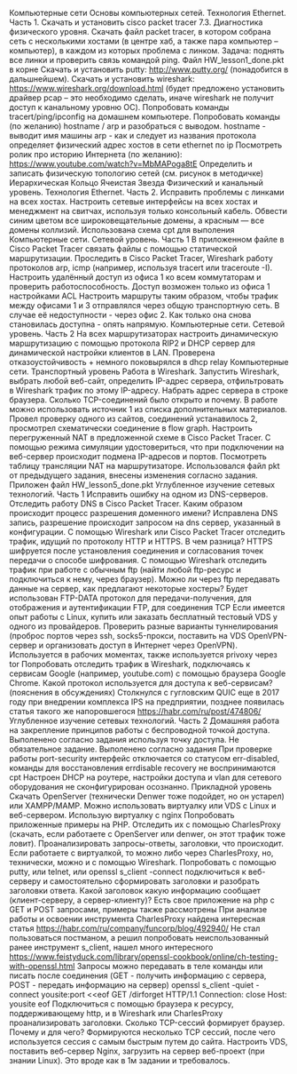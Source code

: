 Компьютерные сети
Основы компьютерных сетей. Технология Ethernet. Часть 1.
 Скачать и установить cisco packet tracer 7.3.
 Диагностика физического уровня. Скачать файл packet tracer, в котором собрана сеть с несколькими хостами (в центре хаб, а также пара компьютер – компьютер), в каждом из которых проблема с линком. Задача: поднять все линки и проверить связь командой ping. Файл HW_lesson1_done.pkt в корне
 Скачать и установить putty: http://www.putty.org/ (понадобится в дальшнейшем).
 Скачать и установить wireshark: https://www.wireshark.org/download.html (будет предложено установить драйвер pcap – это необходимо сделать, иначе wireshark не получит доступ к канальному уровню ОС).
 Попробовать команды tracert/ping/ipconfig на домашнем компьютере.
 Попробовать команды (по желанию) hostname / arp и разобраться с выводом.
hostname - выводит имя машины
arp - как и следует из названия протокола определяет физический адрес хостов в сети ethernet по ip
 Посмотреть ролик про историю Интернета (по желанию): https://www.youtube.com/watch?v=MbMAPoga8tE
 Определить и записать физическую топологию сетей (см. рисунок в методичке)
Иерархическая
Кольцо
Ячеистая
Звезда
Физический и канальный уровень. Технология Ethernet. Часть 2.
 Исправить проблемы с линками на всех хостах.
 Настроить сетевые интерфейсы на всех хостах и менеджмент на свитчах, используя только консольный кабель.
 Обвести синим цветом все широковещательные домены, а красным — все домены коллизий.
Использована схема cpt для выполения
Компьютерные сети. Сетевой уровень. Часть 1
 В приложенном файле в Cisco Packet Tracer связать файлы с помощью статической маршрутизации.
 Проследить в Cisco Packet Tracer, Wireshark работу протоколов arp, icmp (например, используя tracert или traceroute -I).
 Настроить удалённый доступ из офиса 1 ко всем коммутаторам и проверить работоспособность.
Доступ возможен только из офиса 1 настройками ACL
 Настроить маршруты таким образом, чтобы трафик между офисами 1 и 3 отправлялся через общую транспортную сеть. В случае её недоступности - через офис 2. Как только она снова становилась доступна - опять напрямую.
Компьютерные сети. Сетевой уровень. Часть 2
 На всех маршрутизаторах настроить динамическую маршрутизацию с помощью протокола RIP2 и DHCP сервер для динамической настройки клиентов в LAN.
Проверена отказоустойчивость + немного поковырялся в dhcp relay
Компьютерные сети. Транспортный уровень
 Работа в Wireshark. Запустить Wireshark, выбрать любой веб-сайт, определить IP-адрес сервера, отфильтровать в Wireshark трафик по этому IP-адресу. Набрать адрес сервера в строке браузера. Сколько TCP-соединений было открыто и почему. В работе можно использовать источник 1 из списка дополнительных материалов.
Провел проверку одного из сайтов, соединений устанавилось 2, просмотрел схематически соединение в flow graph.
 Настроить перегруженный NAT в предложенной схеме в Cisco Packet Tracer. С помощью режима симуляции удостовериться, что при подключении на веб-сервер происходит подмена IP-адресов и портов. Посмотреть таблицу трансляции NAT на маршрутизаторе.
Использовался файл pkt от предыдущего задания, внесены изменения согласно задания. Приложен файл HW_lesson5_done.pkt
Углубленное изучение сетевых технологий. Часть 1
 Исправить ошибку на одном из DNS-серверов. Отследить работу DNS в Cisco Packet Tracer. Каким образом происходит процесс разрешения доменного имени?
Исправлена DNS запись, разрешение происходит запросом на dns сервер, указанный в конфигурации.
 С помощью Wireshark или Cisco Packet Tracer отследить трафик, идущий по протоколу HTTP и HTTPS. В чем разница?
HTTPS шифруется после установления соединения и согласования точек передачи о способе шифрования.
 С помощью Wireshark отследить трафик при работе с обычным ftp (найти любой ftp-ресурс и подключиться к нему, через браузер). Можно ли через ftp передавать данные на сервер, как предлагают некоторые хостеры?
Будет использован FTP-DATA протокол для передачи-получения, для отображения и аутентификации FTP, для соединения TCP
 Если имеется опыт работы с Linux, купить или заказать бесплатный тестовый VDS у одного из провайдеров. Проверить разные варианты туннелирования (проброс портов через ssh, socks5-прокси, поставить на VDS OpenVPN-сервер и организовать доступ в Интернет через OpenVPN).
Используется в рабочих моментах, также используется privoxy через tor
 Попробовать отследить трафик в Wireshark, подключаясь к сервисам Google (например, youtube.com) с помощью браузера Google Chrome. Какой протокол используется для доступа к веб-сервисам? (пояснения в обсуждениях)
Столкнулся с гугловским QUIC еще в 2017 году при внедрении комплекса IPS на предприятии, позднее появилась статья такого же напоровшегося https://habr.com/ru/post/474806/
Углубленное изучение сетевых технологий. Часть 2
 Домашняя работа на закрепление принципов работы с беспроводной точкой доступа.
Выполенено согласно задания используя точку доступа.
 Не обязательное задание.
Выполенено согласно задания
При проверке работы port-security интерфейс отключается со статусом err-disabled, команды для восстановления errdisable recovery не воспринимаются cpt
Настроен DHCP на роутере, настройки доступа и vlan для сетевого оборудования не сконфигурирован осознанно.
Прикладной уровень
 Скачать OpenServer (технически Denwer тоже подойдет, но он устарел) или XAMPP/MAMP. Можно использовать виртуалку или VDS с Linux и веб-сервером.
Использую виртуалку с nginx
 Попробовать приложенные примеры на PHP. Отследить их с помощью CharlesProxy (скачать, если работаете с OpenServer или denwer, он этот трафик тоже ловит). Проанализировать запросы-ответы, заголовки, что происходит. Если работаете с виртуалкой, то можно либо через CharlesProxy, но, технически, можно и с помощью Wireshark. Попробовать с помощью putty, или telnet, или openssl s_client -connect подключиться к веб-серверу и самостоятельно сформировать заголовки и разобрать заголовки ответа. Какой заголовок какую информацию сообщает (клиент-серверу, а сервер-клиенту)?
Есть свое приложение на php с GET и POST запросами, примеры также рассмотрены
При анализе работы и освоении инструмента CharlesProxy найдена интересная статья https://habr.com/ru/company/funcorp/blog/492940/
Не стал пользоваться постманом, а решил попробовать неиспользованный ранее инструмент s_client, нашел много интересного https://www.feistyduck.com/library/openssl-cookbook/online/ch-testing-with-openssl.html Запросы можно передавать в теле команды или писать после соединения (GET - получить информацию с сервера, POST - передать информацию на сервер)
openssl s_client -quiet -connect yousite:port <<eof
GET /dirforget HTTP/1.1
Connection: close
Host: yousite
eof
 Подключиться с помощью браузера к ресурсу, поддерживающему http, и в Wireshark или CharlesProxy проанализировать заголовки. Сколько TCP-сессий формирует браузер. Почему и для чего?
Формируются несколько TCP сессий, после чего используется сессия с самым быстрым путем до сайта.
 Настроить VDS, поставить веб-сервер Nginx, загрузить на сервер веб-проект (при знании Linux).
Это вроде как в 1м задании и требовалось.
